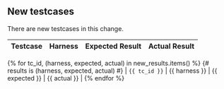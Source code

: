 <!-- @@new-testcases@@ -->

## New testcases

There are new testcases in this change.

| Testcase | Harness | Expected Result | Actual Result |
| -------- | ------- | --------------- | ------------- |
{% for tc_id, (harness, expected, actual) in new_results.items() %}
{# results is (harness, expected, actual) #}
| `{{ tc_id }}` | {{ harness }} | {{ expected }} | {{ actual }} |
{% endfor %}

